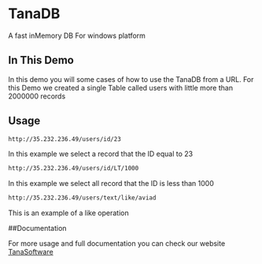 # TanaDB
A fast inMemory DB For windows platform

## In This Demo
In this demo you will some cases of how to use the TanaDB from a URL.
For this Demo we created a single Table called users with little more than 2000000 records

## Usage
```html
http://35.232.236.49/users/id/23
``` 

In this example we select a record that the ID equal to 23


```html
http://35.232.236.49/users/id/LT/1000
``` 

In this example we select all record that the ID is less than 1000


```html
http://35.232.236.49/users/text/like/aviad
```

This is an example of a like operation



##Documentation

For more usage and full documentation you can check our website [TanaSoftware](http://tanasoftware.com/)


 


 

